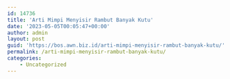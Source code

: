 ```yaml
---
id: 14736
title: 'Arti Mimpi Menyisir Rambut Banyak Kutu'
date: '2023-05-05T00:05:47+00:00'
author: admin
layout: post
guid: 'https://bos.awn.biz.id/arti-mimpi-menyisir-rambut-banyak-kutu/'
permalink: /arti-mimpi-menyisir-rambut-banyak-kutu/
categories:
    - Uncategorized
---
```


